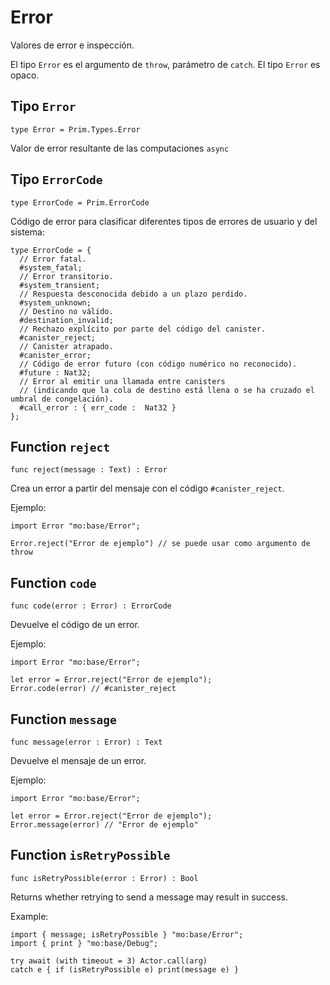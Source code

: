 # Error

Valores de error e inspección.

El tipo `Error` es el argumento de `throw`, parámetro de `catch`. El tipo
`Error` es opaco.

## Tipo `Error`

```motoko no-repl
type Error = Prim.Types.Error
```

Valor de error resultante de las computaciones `async`

## Tipo `ErrorCode`

```motoko no-repl
type ErrorCode = Prim.ErrorCode
```

Código de error para clasificar diferentes tipos de errores de usuario y del
sistema:

```motoko
type ErrorCode = {
  // Error fatal.
  #system_fatal;
  // Error transitorio.
  #system_transient;
  // Respuesta desconocida debido a un plazo perdido.
  #system_unknown;
  // Destino no válido.
  #destination_invalid;
  // Rechazo explícito por parte del código del canister.
  #canister_reject;
  // Canister atrapado.
  #canister_error;
  // Código de error futuro (con código numérico no reconocido).
  #future : Nat32;
  // Error al emitir una llamada entre canisters
  // (indicando que la cola de destino está llena o se ha cruzado el umbral de congelación).
  #call_error : { err_code :  Nat32 }
};
```

## Function `reject`

```motoko no-repl
func reject(message : Text) : Error
```

Crea un error a partir del mensaje con el código `#canister_reject`.

Ejemplo:

```motoko
import Error "mo:base/Error";

Error.reject("Error de ejemplo") // se puede usar como argumento de throw
```

## Function `code`

```motoko no-repl
func code(error : Error) : ErrorCode
```

Devuelve el código de un error.

Ejemplo:

```motoko
import Error "mo:base/Error";

let error = Error.reject("Error de ejemplo");
Error.code(error) // #canister_reject
```

## Function `message`

```motoko no-repl
func message(error : Error) : Text
```

Devuelve el mensaje de un error.

Ejemplo:

```motoko
import Error "mo:base/Error";

let error = Error.reject("Error de ejemplo");
Error.message(error) // "Error de ejemplo"
```

## Function `isRetryPossible`

```motoko no-repl
func isRetryPossible(error : Error) : Bool
```

Returns whether retrying to send a message may result in success.

Example:

```motoko
import { message; isRetryPossible } "mo:base/Error";
import { print } "mo:base/Debug";

try await (with timeout = 3) Actor.call(arg)
catch e { if (isRetryPossible e) print(message e) }
```
